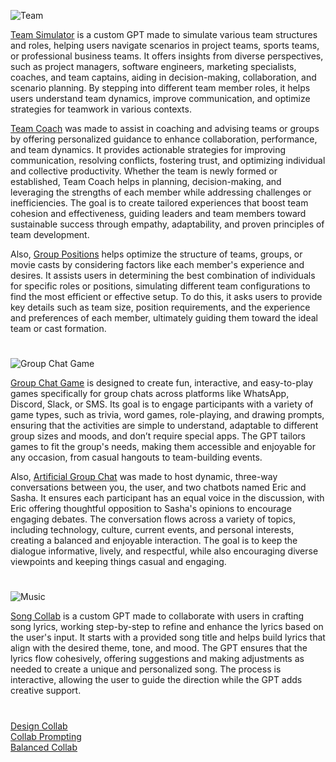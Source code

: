 ![Team](https://github.com/user-attachments/assets/99871155-92ae-4f70-ab86-9352572bca8e)

[Team Simulator](https://chatgpt.com/g/g-EJZqQ0uGE-team-simulator) is a custom GPT made to simulate various team structures and roles, helping users navigate scenarios in project teams, sports teams, or professional business teams. It offers insights from diverse perspectives, such as project managers, software engineers, marketing specialists, coaches, and team captains, aiding in decision-making, collaboration, and scenario planning. By stepping into different team member roles, it helps users understand team dynamics, improve communication, and optimize strategies for teamwork in various contexts.

[Team Coach](https://chatgpt.com/g/g-686370bb4a288191ba65804656113b09-team-coach) was made to assist in coaching and advising teams or groups by offering personalized guidance to enhance collaboration, performance, and team dynamics. It provides actionable strategies for improving communication, resolving conflicts, fostering trust, and optimizing individual and collective productivity. Whether the team is newly formed or established, Team Coach helps in planning, decision-making, and leveraging the strengths of each member while addressing challenges or inefficiencies. The goal is to create tailored experiences that boost team cohesion and effectiveness, guiding leaders and team members toward sustainable success through empathy, adaptability, and proven principles of team development.

Also, [Group Positions](https://chatgpt.com/g/g-BuHUYVEIK-group-positions) helps optimize the structure of teams, groups, or movie casts by considering factors like each member's experience and desires. It assists users in determining the best combination of individuals for specific roles or positions, simulating different team configurations to find the most efficient or effective setup. To do this, it asks users to provide key details such as team size, position requirements, and the experience and preferences of each member, ultimately guiding them toward the ideal team or cast formation.

#

![Group Chat Game](https://github.com/user-attachments/assets/a8edbdab-b05c-4849-aa8b-6f652794af30)

[Group Chat Game](https://chatgpt.com/g/g-680e0bb4f678819197b53e696e3f3c86-group-chat-game) is designed to create fun, interactive, and easy-to-play games specifically for group chats across platforms like WhatsApp, Discord, Slack, or SMS. Its goal is to engage participants with a variety of game types, such as trivia, word games, role-playing, and drawing prompts, ensuring that the activities are simple to understand, adaptable to different group sizes and moods, and don’t require special apps. The GPT tailors games to fit the group's needs, making them accessible and enjoyable for any occasion, from casual hangouts to team-building events.

Also, [Artificial Group Chat](https://chat.openai.com/g/g-r7eMW75w4-artificial-group-chat) was made to host dynamic, three-way conversations between you, the user, and two chatbots named Eric and Sasha. It ensures each participant has an equal voice in the discussion, with Eric offering thoughtful opposition to Sasha's opinions to encourage engaging debates. The conversation flows across a variety of topics, including technology, culture, current events, and personal interests, creating a balanced and enjoyable interaction. The goal is to keep the dialogue informative, lively, and respectful, while also encouraging diverse viewpoints and keeping things casual and engaging.

#

![Music](https://github.com/user-attachments/assets/a8ae0713-a3f8-4097-8d2a-a8ee6fd3e8d3)

[Song Collab](https://chat.openai.com/g/g-TO8wECTW5-collaboration) is a custom GPT made to collaborate with users in crafting song lyrics, working step-by-step to refine and enhance the lyrics based on the user's input. It starts with a provided song title and helps build lyrics that align with the desired theme, tone, and mood. The GPT ensures that the lyrics flow cohesively, offering suggestions and making adjustments as needed to create a unique and personalized song. The process is interactive, allowing the user to guide the direction while the GPT adds creative support. 

#

[Design Collab](https://chat.openai.com/g/g-lwdIgFWps-design-collab)
<br>
[Collab Prompting](https://chatgpt.com/g/g-6817d818f4108191861cad384167f1dc-collab-prompting)
<br>
[Balanced Collab](https://chatgpt.com/g/g-6827440284c08191802526f4094e2fb2-balanced-collab)
